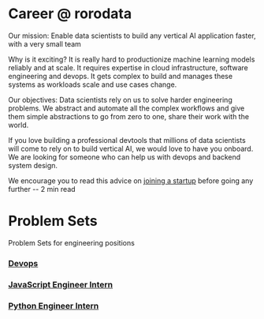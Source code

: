 # Career @ rorodata

Our mission: Enable data scientists to build any vertical AI application faster, with a very small team

Why is it exciting? It is really hard to productionize machine learning models reliably and at scale. It requires expertise in cloud infrastructure, software engineering and devops. It gets complex to build and manages these systems as workloads scale and use cases change. 

Our objectives: Data scientists rely on us to solve harder engineering problems. We abstract and automate all the complex workflows and give them simple abstractions to go from zero to one, share their work with the world.

If you love building a professional devtools that millions of data scientists will come to rely on to build vertical AI, we would love to have you onboard. We are looking for someone who can help us with devops and backend system design.

We encourage you to read this advice on [joining a startup](https://github.com/rorodata/problemsets/blob/master/joining-a-startup-motivation.md) before going any further -- 2 min read


# Problem Sets
Problem Sets for engineering positions

### [Devops](https://github.com/rorodata/problemsets/blob/master/devops.md)
### [JavaScript Engineer Intern](https://github.com/rorodata/problemsets/blob/master/JS-Internship.md)
### [Python Engineer Intern](https://github.com/rorodata/problemsets/blob/master/Python-Internship.md)
